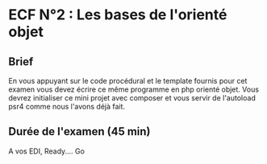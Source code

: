 **ECF N°2** : Les bases de l'orienté objet
==========================================

Brief
-----

En vous appuyant sur le code procédural et le template fournis pour cet examen
vous devez écrire ce même programme en php orienté objet.
Vous devrez initialiser ce mini projet avec composer et vous servir de l'autoload psr4 comme nous l'avons déjà fait.

Durée de l'examen (45 min)
--------------------------

A vos EDI, Ready.... Go




